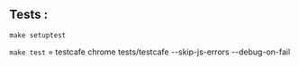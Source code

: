 ## Tests :

`make setuptest`

`make test` =  testcafe chrome tests/testcafe --skip-js-errors --debug-on-fail